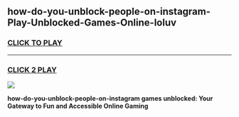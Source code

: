 
## how-do-you-unblock-people-on-instagram-Play-Unblocked-Games-Online-loluv
<h3>
<a href="https://premium76.site?title=how-do-you-unblock-people-on-instagram&ref=25A">CLICK TO PLAY</a></h3>
<hr>

<h3>
<a href="https://premium76.site?title=how-do-you-unblock-people-on-instagram&ref=25A">CLICK 2 PLAY</a>
  
</h3>

<a href="https://premium76.site?title=how-do-you-unblock-people-on-instagram&ref=25A"><img src="https://clearcache.store/games.png"></a>


**how-do-you-unblock-people-on-instagram games unblocked: Your Gateway to Fun and Accessible Online Gaming**
